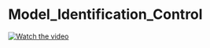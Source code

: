 # Model_Identification_Control

[![Watch the video](https://www.youtube.com/shorts/N5cEzhVA6uk/maxresdefault.jpg)](https://www.youtube.com/shorts/N5cEzhVA6uk)
